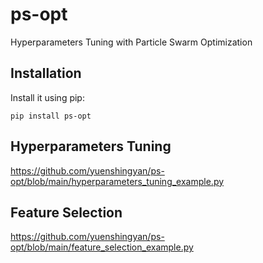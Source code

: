 # ps-opt
Hyperparameters Tuning with Particle Swarm Optimization


Installation
------------

Install it using pip:

    pip install ps-opt

Hyperparameters Tuning
----------------

https://github.com/yuenshingyan/ps-opt/blob/main/hyperparameters_tuning_example.py


Feature Selection
-------------------------

https://github.com/yuenshingyan/ps-opt/blob/main/feature_selection_example.py
